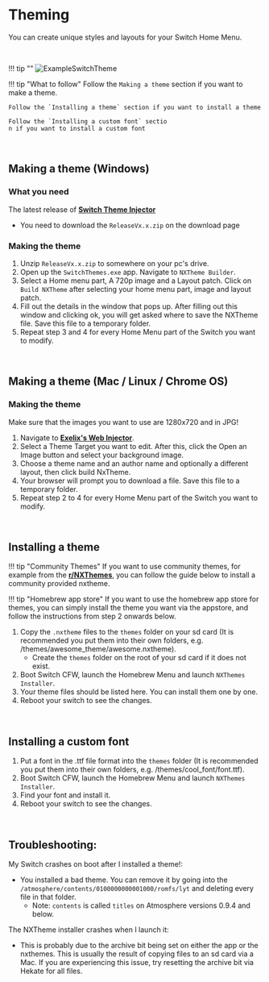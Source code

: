 # Theming

You can create unique styles and layouts for your Switch Home Menu.

&nbsp;

!!! tip ""
	![ExampleSwitchTheme](../extras/img/switch_theming.jpg)

!!! tip "What to follow"
	Follow the `Making a theme` section if you want to make a theme.

	Follow the `Installing a theme` section if you want to install a theme

	Follow the `Installing a custom font` sectio
	n if you want to install a custom font

&nbsp;

## Making a theme (Windows)

### What you need

The latest release of <a href="https://github.com/exelix11/SwitchThemeInjector/releases" target="_blank">**Switch Theme Injector**</a>

- You need to download the `ReleaseVx.x.zip` on the download page

### Making the theme

1. Unzip `ReleaseVx.x.zip` to somewhere on your pc's drive.
2. Open up the `SwitchThemes.exe` app. Navigate to `NXTheme Builder`.
3. Select a Home menu part, A 720p image and a Layout patch. Click on `Build NXTheme` after selecting your home menu part, image and layout patch.
4. Fill out the details in the window that pops up. After filling out this window and clicking ok, you will get asked where to save the NXTheme file. Save this file to a temporary folder.
5. Repeat step 3 and 4 for every Home Menu part of the Switch you want to modify.

&nbsp;

## Making a theme (Mac / Linux / Chrome OS)

### Making the theme

Make sure that the images you want to use are 1280x720 and in JPG!

1. Navigate to <a href="https://exelix11.github.io/SwitchThemeInjector/v2/" target="_blank">**Exelix's Web Injector**</a>.
2. Select a Theme Target you want to edit. After this, click the Open an Image button and select your background image.
3. Choose a theme name and an author name and optionally a different layout, then click build NxTheme.
4. Your browser will prompt you to download a file. Save this file to a temporary folder.
5. Repeat step 2 to 4 for every Home Menu part of the Switch you want to modify.
	
&nbsp;

## Installing a theme

!!! tip "Community Themes"
	If you want to use community themes, for example from the <a href="https://www.reddit.com/r/NXThemes/" target="_blank">**r/NXThemes**</a>, you can follow the guide below to install a community provided nxtheme.

!!! tip "Homebrew app store"
	If you want to use the homebrew app store for themes, you can simply install the theme you want via the appstore, and follow the instructions from step 2 onwards below.

1. Copy the `.nxtheme` files to the `themes` folder on your sd card (It is recommended you put them into their own folders, e.g. /themes/awesome_theme/awesome.nxtheme).
	- Create the `themes` folder on the root of your sd card if it does not exist.
&nbsp;
2. Boot Switch CFW, launch the Homebrew Menu and launch `NXThemes Installer`.
3. Your theme files should be listed here. You can install them one by one.
4. Reboot your switch to see the changes.

&nbsp;

## Installing a custom font

1. Put a font in the .ttf file format into the `themes` folder (It is recommended you put them into their own folders, e.g. /themes/cool_font/font.ttf).
2. Boot Switch CFW, launch the Homebrew Menu and launch `NXThemes Installer`.
3. Find your font and install it.
4. Reboot your switch to see the changes.


&nbsp;

## Troubleshooting:
My Switch crashes on boot after I installed a theme!:

- You installed a bad theme. You can remove it by going into the `/atmosphere/contents/0100000000001000/romfs/lyt` and deleting every file in that folder.
  - Note: `contents` is called `titles` on Atmosphere versions 0.9.4 and below.

The NXTheme installer crashes when I launch it:

- This is probably due to the archive bit being set on either the app or the nxthemes. This is usually the result of copying files to an sd card via a Mac. If you are experiencing this issue, try resetting the archive bit via Hekate for all files.
